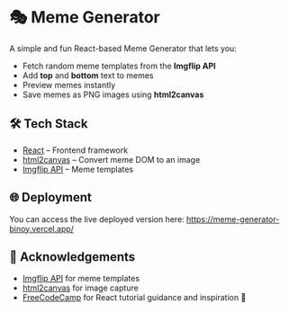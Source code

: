 # 🎭 Meme Generator

A simple and fun React-based Meme Generator that lets you:
- Fetch random meme templates from the **Imgflip API**
- Add **top** and **bottom** text to memes
- Preview memes instantly
- Save memes as PNG images using **html2canvas**

## 🛠 Tech Stack
- [React](https://reactjs.org/) – Frontend framework
- [html2canvas](https://html2canvas.hertzen.com/) – Convert meme DOM to an image
- [Imgflip API](https://api.imgflip.com/) – Meme templates

## 🌐 Deployment

You can access the live deployed version here:
https://meme-generator-binoy.vercel.app/

## 🙌 Acknowledgements

- [Imgflip API](https://api.imgflip.com/) for meme templates
- [html2canvas](https://html2canvas.hertzen.com/) for image capture
- [FreeCodeCamp](https://www.freecodecamp.org/) for React tutorial guidance and inspiration 🎉